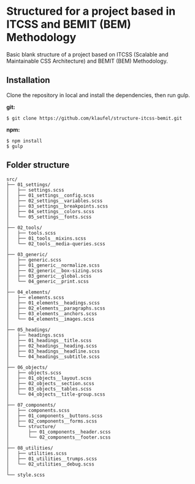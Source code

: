 # Structured for a project based in ITCSS and BEMIT (BEM) Methodology

Basic blank structure of a project based on ITCSS (Scalable and Maintainable CSS Architecture) and BEMIT (BEM) Methodology.

## Installation

Clone the repository in local and install the dependencies, then run gulp.

**git:**

```
$ git clone https://github.com/klaufel/structure-itcss-bemit.git
```

**npm:**

```
$ npm install
$ gulp

```

## Folder structure

```
src/
├── 01_settings/
│   ├── settings.scss
│   ├── 01_settings__config.scss
│   ├── 02_settings__variables.scss
│   ├── 03_settings__breakpoints.scss
│   ├── 04_settings__colors.scss
│   └── 05_settings__fonts.scss
│ 
├── 02_tools/
│   ├── tools.scss
│   ├── 01_tools__mixins.scss
│   └── 02_tools__media-queries.scss
│ 
├── 03_generic/
│   ├── generic.scss
│   ├── 01_generic__normalize.scss
│   ├── 02_generic__box-sizing.scss
│   ├── 03_generic__global.scss
│   └── 04_generic__print.scss
│ 
├── 04_elements/
│   ├── elements.scss
│   ├── 01_elements__headings.scss
│   ├── 02_elements__paragraphs.scss
│   ├── 03_elements__anchors.scss
│   └── 04_elements__images.scss
│
├── 05_headings/
│   ├── headings.scss
│   ├── 01_headings__title.scss
│   ├── 02_headings__heading.scss
│   ├── 03_headings__headline.scss
│   └── 04_headings__subtitle.scss
│ 
├── 06_objects/
│   ├── objects.scss
│   ├── 01_objects__layout.scss
│   ├── 02_objects__section.scss
│   ├── 03_objects__tables.scss
│   └── 04_objects__title-group.scss
│ 
├── 07_components/
│   ├── components.scss
│   ├── 01_components__buttons.scss
│   ├── 02_components__forms.scss
│   └── structure/
│       ├── 01_components__header.scss
│       └── 02_components__footer.scss
│ 
├── 08_utilities/
│   ├── utilities.scss
│   ├── 01_utilities__trumps.scss
│   └── 02_utilities__debug.scss
│ 
└── style.scss
```